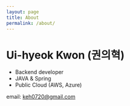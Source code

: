 ```yaml
---
layout: page
title: About
permalink: /about/
---
```


# Ui-hyeok Kwon (권의혁)

* Backend developer
* JAVA & Spring
* Public Cloud (AWS, Azure)

email: keh0720@gmail.com
